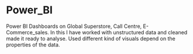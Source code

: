 # Power_BI

Power BI Dashboards on  Global Superstore, Call Centre, E-Commerce_sales.
In this I have worked with unstructured data and cleaned made it ready to analyse. 
Used different kind of visuals depend on the properties of the data.
